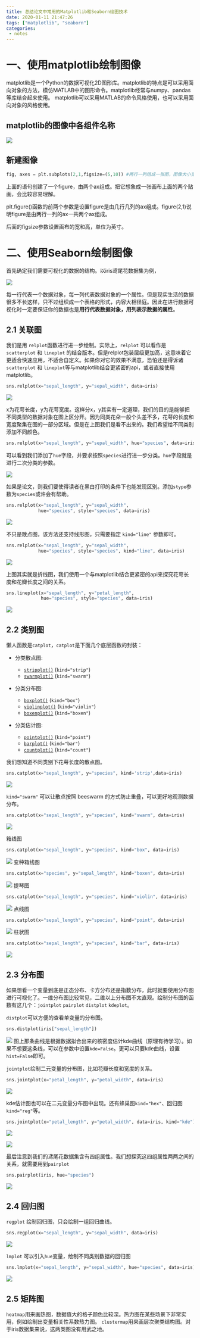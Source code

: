 ```yaml
---
title: 总结论文中常用的Matplotlib和Seaborn绘图技术
date: 2020-01-11 21:47:26
tags: ["matplotlib", "seaborn"]
categories:
 - notes
---
```


# 一、使用matplotlib绘制图像

matplotlib是一个Python的数据可视化2D图形库。matplotlib的特点是可以采用面向对象的方法，模仿MATLAB中的图形命令。matplotlib经常与numpy、pandas等库结合起来使用。
matplotlib可以采用MATLAB的命令风格使用，也可以采用面向对象的风格使用。


## matplotlib的图像中各组件名称

![](总结论文中常用的Matplotlib绘图技术/2020-01-11-23-42-39.png)

## 新建图像

```python
fig, axes = plt.subplots(2,1,figsize=(5,10)) #两行一列组成一张图，图像大小宽5高10
```
上面的语句创建了一个figure，由两个ax组成。把它想象成一张画布上面的两个贴画，会比较容易理解。

plt.figure()函数的前两个参数是设置figure是由几行几列的ax组成。figure(2,1)说明figure是由两行一列的ax一共两个ax组成。

后面的figsize参数设置画布的宽和高，单位为英寸。

# 二、使用Seaborn绘制图像

首先确定我们需要可视化的数据的结构。以iris鸢尾花数据集为例，

![](总结论文中常用的Matplotlib绘图技术/2020-01-12-16-07-35.png)

每一行代表一个数据对象，每一列代表数据对象的一个属性。但是现实生活的数据很多不长这样，只不过组织成一个表格的形式，内容大相径庭。因此在进行数据可视化时一定要保证你的数据也是**用行代表数据对象，用列表示数据的属性**。

## 2.1 关联图

我们是用 `relplot`函数进行进一步绘制。实际上，`relplot` 可以看作是 `scatterplot` 和 `lineplot` 的结合版本。但是relplot包装层级更加高，这意味着它更适合快速应用，不适合自定义。如果你对它的效果不满意，恐怕还是得诉诸`scatterplot` 和 `lineplot`等与matplotlib结合更紧密的api，或者直接使用matplotlib。

```python
sns.relplot(x="sepal_length", y="sepal_width", data=iris)
```
![](总结论文中常用的Matplotlib绘图技术/2020-01-12-16-10-26.png)

x为花萼长度，y为花萼宽度。这样分x，y其实有一定道理，我们的目的是能够把不同类型的数据对象在图上区分开。因为同类花朵一般个头差不多，花萼的长度和宽度聚集在图的一部分区域。但是在上图我们是看不出来的。我们希望给不同类别添加不同颜色。

```python
sns.relplot(x="sepal_length", y="sepal_width", hue="species", data=iris)
```

可以看到我们添加了`hue`字段，并要求按照`species`进行进一步分类。`hue`字段就是进行二次分类的参数。

![](总结论文中常用的Matplotlib绘图技术/2020-01-12-16-15-48.png)

如果是论文，则我们要使得读者在黑白打印的条件下也能发现区别。添加`stype`参数为`species`或许会有帮助。

```python
sns.relplot(x="sepal_length", y="sepal_width",
            hue="species", style="species", data=iris)
```
![](总结论文中常用的Matplotlib绘图技术/2020-01-12-16-18-31.png)


不只是散点图，该方法还支持线形图，只需要指定 `kind="line"` 参数即可。

```python
sns.relplot(x="sepal_length", y="sepal_width",
            hue="species", style="species", kind="line", data=iris)
```
![](总结论文中常用的Matplotlib绘图技术/2020-01-12-16-20-55.png)

上图其实就是折线图，我们使用一个与matplotlib结合更紧密的api来探究花萼长度和花瓣长度之间的关系。

```python
sns.lineplot(x="sepal_length", y="petal_length",
             hue="species", style="species", data=iris)
```

![](总结论文中常用的Matplotlib绘图技术/2020-01-12-16-26-06.png)

## 2.2 类别图

懒人函数是`catplot`，`catplot`是下面几个底层函数的封装：

- 分类散点图:
    - [`stripplot()`](https://seaborn.pydata.org/generated/seaborn.stripplot.html) (`kind="strip"`)
    - [`swarmplot()`](https://seaborn.pydata.org/generated/seaborn.swarmplot.html) (`kind="swarm"`)

- 分类分布图:
    - [`boxplot()`](https://seaborn.pydata.org/generated/seaborn.boxplot.html) (`kind="box"`)
    - [`violinplot()`](https://seaborn.pydata.org/generated/seaborn.violinplot.html) (`kind="violin"`)
    - [`boxenplot()`](https://seaborn.pydata.org/generated/seaborn.boxenplot.html) (`kind="boxen"`)

- 分类估计图:
    - [`pointplot()`](https://seaborn.pydata.org/generated/seaborn.pointplot.html) (`kind="point"`)
    - [`barplot()`](https://seaborn.pydata.org/generated/seaborn.barplot.html) (`kind="bar"`)
    - [`countplot()`](https://seaborn.pydata.org/generated/seaborn.countplot.html) (`kind="count"`)

我们想知道不同类别下花萼长度的散点图。

```python
sns.catplot(x="sepal_length", y="species", kind='strip',data=iris)
```
![](总结论文中常用的Matplotlib绘图技术/2020-01-12-16-36-33.png)

`kind="swarm"` 可以让散点按照 beeswarm 的方式防止重叠，可以更好地观测数据分布。

```python
sns.catplot(x="sepal_length", y="species", kind="swarm", data=iris)
```
![](总结论文中常用的Matplotlib绘图技术/2020-01-12-16-38-46.png)

箱线图
```python
sns.catplot(x="sepal_length", y="species", kind="box", data=iris)
```
![](总结论文中常用的Matplotlib绘图技术/2020-01-12-16-41-06.png)
变种箱线图
```python
sns.catplot(x="species", y="sepal_length", kind="boxen", data=iris)
```
![](总结论文中常用的Matplotlib绘图技术/2020-01-12-16-41-24.png)
提琴图
```python
sns.catplot(x="sepal_length", y="species", kind="violin", data=iris)
```
![](总结论文中常用的Matplotlib绘图技术/2020-01-12-16-41-16.png)
点线图
```python
sns.catplot(x="sepal_length", y="species", kind="point", data=iris)
```
![](总结论文中常用的Matplotlib绘图技术/2020-01-12-16-41-36.png)
柱状图
```python
sns.catplot(x="sepal_length", y="species", kind="bar", data=iris)
```
![](总结论文中常用的Matplotlib绘图技术/2020-01-12-16-41-48.png)


## 2.3 分布图

如果想看一个变量到底是正态分布、卡方分布还是指数分布，此时就要使用分布图进行可视化了。一维分布图比较常见，二维以上分布图不太直观。绘制分布图的函数有这几个：`jointplot` `pairplot` `distplot` `kdeplot`。

`distplot`可以方便的查看单变量的分布图。
```python
sns.distplot(iris["sepal_length"])
```
![](总结论文中常用的Matplotlib绘图技术/2020-01-12-16-48-17.png)
图上那条曲线是根据数据拟合出来的核密度估计kde曲线（原理有待学习）。如果不想要这条线，可以在参数中设置`kde=False`。更可以只要kde曲线，设置`hist=False`即可。

`jointplot`绘制二元变量的分布图，比如花瓣长度和宽度的关系。
```python
sns.jointplot(x="petal_length", y="petal_width", data=iris)
```
![](总结论文中常用的Matplotlib绘图技术/2020-01-12-16-55-40.png)

kde估计图也可以在二元变量分布图中出现。还有蜂巢图`kind="hex"`、回归图`kind="reg"`等。
```python
sns.jointplot(x="petal_length", y="petal_width", data=iris, kind="kde")
```
![](总结论文中常用的Matplotlib绘图技术/2020-01-12-16-57-09.png)

![](总结论文中常用的Matplotlib绘图技术/2020-01-12-16-58-51.png)


最后注意到我们的鸢尾花数据集含有四组属性。我们想探究这四组属性两两之间的关系，就需要用到`pairplot`

```python
sns.pairplot(iris, hue="species")
```
![](总结论文中常用的Matplotlib绘图技术/2020-01-12-17-01-04.png)

## 2.4 回归图

`regplot` 绘制回归图，只会绘制一组回归曲线。
```python
sns.regplot(x="sepal_length", y="sepal_width", data=iris)
```
![](总结论文中常用的Matplotlib绘图技术/2020-01-12-17-02-28.png)

`lmplot` 可以引入`hue`变量，绘制不同类别数据的回归图
```python
sns.lmplot(x="sepal_length", y="sepal_width", hue="species", data=iris)
```
![](总结论文中常用的Matplotlib绘图技术/2020-01-12-17-03-57.png)

## 2.5 矩阵图

`heatmap`用来画热图，数据值大的格子颜色比较深。热力图在某些场景下非常实用，例如绘制出变量相关性系数热力图。
`clustermap`用来画层次聚类结构图。对于iris数据集来说，这两类图没有用武之地。
